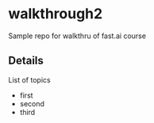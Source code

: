 # walkthrough2
Sample repo for walkthru of fast.ai course

## Details

List of topics
- first
- second
- third
